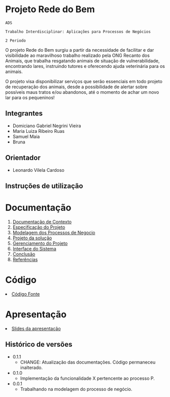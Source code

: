 # Projeto Rede do Bem

`ADS`

`Trabalho Interdisciplinar: Aplicações para Processos de Negócios`

`2 Periodo`

O projeto Rede do Bem surgiu a partir da necessidade de facilitar e dar visibilidade ao maravilhoso trabalho realizado pela ONG Recanto dos Animais, que trabalha resgatando animais de situação de vulnerabilidade, encontrando lares, instruindo tutores e oferecendo ajuda veterinária para os animais.

O projeto visa disponibilizar serviços que serão essenciais em todo projeto de recuperação dos animais, desde a possibilidade de alertar sobre possíveis maus tratos e/ou abandonos, até o momento de achar um novo lar para os pequeninos!

## Integrantes

* Domiciano Gabriel Negrini Vieira
* Maria Luiza Ribeiro Ruas
* Samuel Maia
* Bruna

## Orientador

* Leonardo Vilela Cardoso

## Instruções de utilização



# Documentação

<ol>
<li><a href="docs/1-Contexto.md"> Documentação de Contexto</a></li>
<li><a href="docs/2-Especificação.md"> Especificação do Projeto</a></li>
<li><a href="docs/3-Modelagem-Processos-Negócio.md"> Modelagem dos Processos de Negocio</a></li>
<li><a href="docs/4-Projeto-Solucao.md"> Projeto da solução</a></li>
<li><a href="docs/5-Gerenciamento-Projeto.md"> Gerenciamento do Projeto</a></li>
<li><a href="docs/6-Interface-Sistema.md"> Interface do Sistema</a></li>
<li><a href="docs/7-Conclusão.md"> Conclusão</a></li>
<li><a href="docs/8-Referências.md"> Referências</a></li>
</ol>

# Código

<li><a href="src/README.md"> Código Fonte</a></li>

# Apresentação

<li><a href="[presentation/README.md](https://www.canva.com/design/DAGQNkvLQew/Jys_RfnqTfoMQjFrZ16noA/edit)"> Slides da apresentação </a></li>


## Histórico de versões

* 0.1.1
    * CHANGE: Atualização das documentações. Código permaneceu inalterado.
* 0.1.0
    * Implementação da funcionalidade X pertencente ao processo P.
* 0.0.1
    * Trabalhando na modelagem do processo de negócio.

